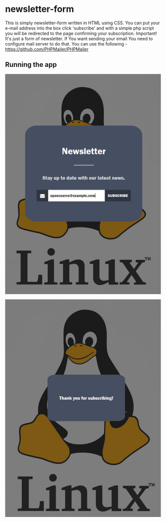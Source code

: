 # newsletter-form

This is simply newsletter-form written in HTML using CSS. You can put your e-mail address into the box click 'subscribe' and with a simple php script you will be redirected to the page confirming your subscription.
Important! It's just a form of newsletter. If You want sending your email You need to configure mail server to do that. You can use the following - https://github.com/PHPMailer/PHPMailer

## Running the app
<p align="center">
  <img src="assets/image1.JPG"/>
</p>

<p align="center">
  <img src="assets/image2.JPG"/>
</p>
